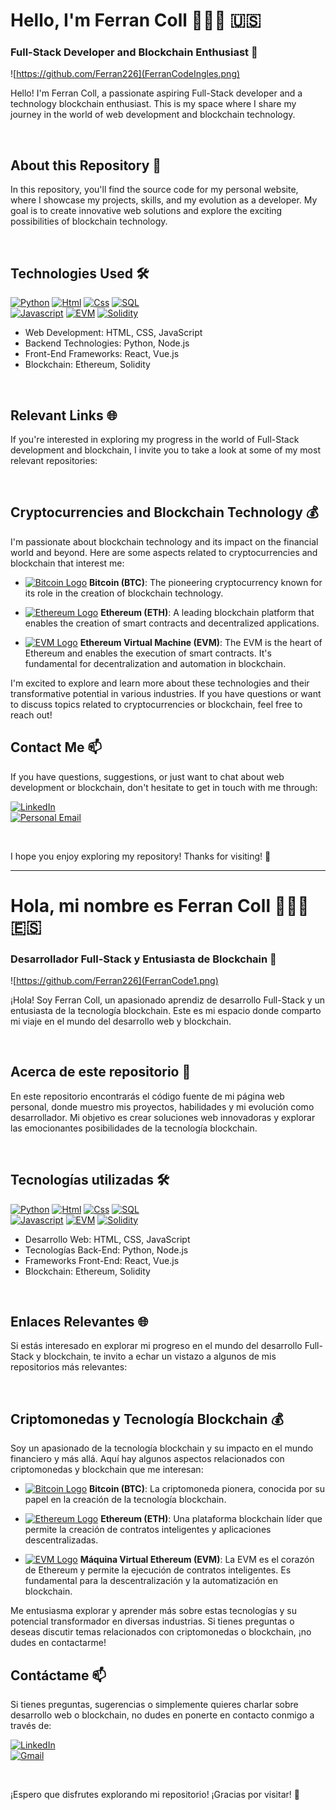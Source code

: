# Hello, I'm Ferran Coll 👨🏻‍💻 🇺🇸
### Full-Stack Developer and Blockchain Enthusiast 🚀

![https://github.com/Ferran226](FerranCodeIngles.png)

Hello! I'm Ferran Coll, a passionate aspiring Full-Stack developer and a technology blockchain enthusiast. This is my space where I share my journey in the world of web development and blockchain technology.

<br>

## About this Repository 📁

In this repository, you'll find the source code for my personal website, where I showcase my projects, skills, and my evolution as a developer. My goal is to create innovative web solutions and explore the exciting possibilities of blockchain technology.

<br>

## Technologies Used 🛠️


[![Python](https://img.shields.io/badge/Python-yellow?style=for-the-badge&logo=python&logoColor=white&labelColor=101010)]()
[![Html](https://img.shields.io/badge/HTML-white?style=for-the-badge&logo=html5&logoColor=white&labelColor=black&color=%23E34F26)]()
[![Css](https://img.shields.io/badge/css-white?style=for-the-badge&logo=css3&logoColor=white&labelColor=black&color=blue)]()
[![SQL](https://img.shields.io/badge/my%20sql-white?style=for-the-badge&logo=mysql&logoColor=white&labelColor=black&color=%234479A1)]()
</br>
[![Javascript](https://img.shields.io/badge/javascript-white?style=for-the-badge&logo=javascript&logoColor=white&labelColor=black&color=%23F7DF1E)]()
[![EVM](https://img.shields.io/badge/EVM-white?style=for-the-badge&logo=ethereum&logoColor=white&labelColor=black&color=%233C3C3D)]()
[![Solidity](https://img.shields.io/badge/Solidity-white?style=for-the-badge&logo=solidity&logoColor=white&labelColor=black&color=%23363636)]()

- Web Development: HTML, CSS, JavaScript
- Backend Technologies: Python, Node.js
- Front-End Frameworks: React, Vue.js
- Blockchain: Ethereum, Solidity

<br>

## Relevant Links 🌐

If you're interested in exploring my progress in the world of Full-Stack development and blockchain, I invite you to take a look at some of my most relevant repositories:

<br>

## Cryptocurrencies and Blockchain Technology 💰

I'm passionate about blockchain technology and its impact on the financial world and beyond. Here are some aspects related to cryptocurrencies and blockchain that interest me:

- [<img src="https://cryptologos.cc/logos/bitcoin-btc-logo.png" alt="Bitcoin Logo" width="15"/>](https://bitcoin.org/) **Bitcoin (BTC)**: The pioneering cryptocurrency known for its role in the creation of blockchain technology.
  
- [<img src="https://cryptologos.cc/logos/ethereum-eth-logo.png" alt="Ethereum Logo" width="15"/>](https://ethereum.org/) **Ethereum (ETH)**: A leading blockchain platform that enables the creation of smart contracts and decentralized applications.
 
- [<img src="https://cryptologos.cc/logos/ethereum-eth-logo.png" alt="EVM Logo" width="15"/>](https://ethereum.org/greeter) **Ethereum Virtual Machine (EVM)**: The EVM is the heart of Ethereum and enables the execution of smart contracts. It's fundamental for decentralization and automation in blockchain.

I'm excited to explore and learn more about these technologies and their transformative potential in various industries. If you have questions or want to discuss topics related to cryptocurrencies or blockchain, feel free to reach out!

## Contact Me 📫

If you have questions, suggestions, or just want to chat about web development or blockchain, don't hesitate to get in touch with me through:

[![LinkedIn](https://img.shields.io/badge/LinkedIn-white?style=for-the-badge&logo=linkedin&logoColor=white&labelColor=%230A66C2&color=%23363636)](https://www.linkedin.com/in/ferran-coll-)
</br>
[![Personal Email](https://img.shields.io/badge/Personal%20Email-white?style=for-the-badge&logo=gmail&logoColor=white&label=ferrancolllopez%40gmail.com&labelColor=black&color=%23EA4335)](ferrancolllopez@gmail.com)

<br>

I hope you enjoy exploring my repository! Thanks for visiting! 👋


------

# Hola, mi nombre es Ferran Coll 👨🏻‍💻 🇪🇸
### Desarrollador Full-Stack y Entusiasta de Blockchain 🚀

![https://github.com/Ferran226](FerranCode1.png)

¡Hola! Soy Ferran Coll, un apasionado aprendiz de desarrollo Full-Stack y un entusiasta de la tecnología blockchain. Este es mi espacio donde comparto mi viaje en el mundo del desarrollo web y blockchain.

<br>

## Acerca de este repositorio 📁

En este repositorio encontrarás el código fuente de mi página web personal, donde muestro mis proyectos, habilidades y mi evolución como desarrollador. Mi objetivo es crear soluciones web innovadoras y explorar las emocionantes posibilidades de la tecnología blockchain.

<br>

## Tecnologías utilizadas 🛠️


[![Python](https://img.shields.io/badge/Python-yellow?style=for-the-badge&logo=python&logoColor=white&labelColor=101010)]()
[![Html](https://img.shields.io/badge/HTML-white?style=for-the-badge&logo=html5&logoColor=white&labelColor=black&color=%23E34F26)]()
[![Css](https://img.shields.io/badge/css-white?style=for-the-badge&logo=css3&logoColor=white&labelColor=black&color=blue)]()
[![SQL](https://img.shields.io/badge/my%20sql-white?style=for-the-badge&logo=mysql&logoColor=white&labelColor=black&color=%234479A1)]()
</br>
[![Javascript](https://img.shields.io/badge/javascript-white?style=for-the-badge&logo=javascript&logoColor=white&labelColor=black&color=%23F7DF1E)]()
[![EVM](https://img.shields.io/badge/EVM-white?style=for-the-badge&logo=ethereum&logoColor=white&labelColor=black&color=%233C3C3D)]()
[![Solidity](https://img.shields.io/badge/Solidity-white?style=for-the-badge&logo=solidity&logoColor=white&labelColor=black&color=%23363636)]()





- Desarrollo Web: HTML, CSS, JavaScript
- Tecnologías Back-End: Python, Node.js
- Frameworks Front-End: React, Vue.js
- Blockchain: Ethereum, Solidity

<br>

## Enlaces Relevantes 🌐

Si estás interesado en explorar mi progreso en el mundo del desarrollo Full-Stack y blockchain, te invito a echar un vistazo a algunos de mis repositorios más relevantes:

<br>

## Criptomonedas y Tecnología Blockchain 💰

Soy un apasionado de la tecnología blockchain y su impacto en el mundo financiero y más allá. Aquí hay algunos aspectos relacionados con criptomonedas y blockchain que me interesan:


- [<img src="https://cryptologos.cc/logos/bitcoin-btc-logo.png" alt="Bitcoin Logo" width="15"/>](https://bitcoin.org/) **Bitcoin (BTC)**: La criptomoneda pionera, conocida por su papel en la creación de la tecnología blockchain.
  

- [<img src="https://cryptologos.cc/logos/ethereum-eth-logo.png" alt="Ethereum Logo" width="15"/>](https://ethereum.org/) **Ethereum (ETH)**: Una plataforma blockchain líder que permite la creación de contratos inteligentes y aplicaciones descentralizadas.
 

- [<img src="https://cryptologos.cc/logos/ethereum-eth-logo.png" alt="EVM Logo" width="15"/>](https://ethereum.org/greeter)
 **Máquina Virtual Ethereum (EVM)**: La EVM es el corazón de Ethereum y permite la ejecución de contratos inteligentes. Es fundamental para la descentralización y la automatización en blockchain.
  
Me entusiasma explorar y aprender más sobre estas tecnologías y su potencial transformador en diversas industrias. Si tienes preguntas o deseas discutir temas relacionados con criptomonedas o blockchain, ¡no dudes en contactarme!


## Contáctame 📫

Si tienes preguntas, sugerencias o simplemente quieres charlar sobre desarrollo web o blockchain, no dudes en ponerte en contacto conmigo a través de:

[![LinkedIn](https://img.shields.io/badge/LinkedIn-white?style=for-the-badge&logo=linkedin&logoColor=white&labelColor=%230A66C2&color=%23363636)](https://www.linkedin.com/in/ferran-coll-)
</br>
[![Gmail](https://img.shields.io/badge/Email%20personal-white?style=for-the-badge&logo=gmail&logoColor=white&label=ferrancolllopez%40gmail.com&labelColor=black&color=%23EA4335)](ferrancolllopez@gmail.com)


<br>

¡Espero que disfrutes explorando mi repositorio! ¡Gracias por visitar! 👋

